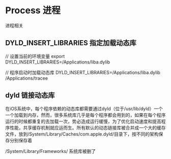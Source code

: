 # Process 进程

进程相关

## DYLD_INSERT_LIBRARIES 指定加载动态库

// 设置当前的环境变量
export DYLD_INSERT_LIBRARIES=/Applications/liba.dylib

// 程序启动时加载动态库
DYLD_INSERT_LIBRARIES=/Applications/liba.dylib /Applications/tracee

## dyld 链接动态库

在iOS系统中，每个程序依赖的动态库都需要通过dyld（位于/usr/lib/dyld）一个一个加载到内存，然而，很多系统库几乎是每个程序都会用到的，如果在每个程序运行的时候都重复的去加载一次，势必造成运行缓慢，为了优化启动速度和提高程序性能，共享缓存机制就应运而生。所有默认的动态链接库被合并成一个大的缓存文件，放到/System/Library/Caches/com.apple.dyld/目录下，按不同的架构保存分别保存着

/System/Library/Frameworks/ 系统库被删了
